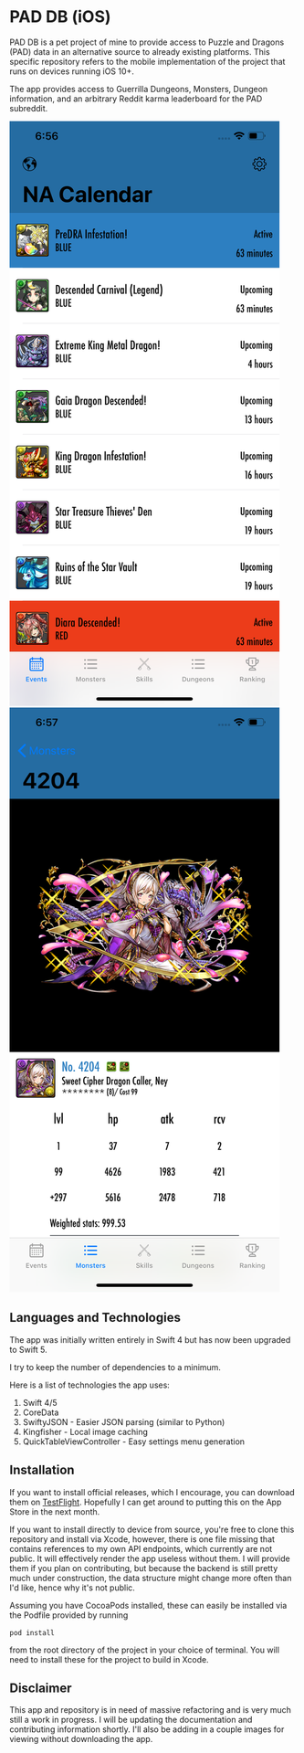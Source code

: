 #  PAD DB (iOS)

PAD DB is a pet project of mine to provide access to Puzzle and Dragons (PAD) data in an alternative source to already existing platforms. This specific repository refers to the
mobile implementation of the project that runs on devices running iOS 10+. 

The app provides access to Guerrilla Dungeons, Monsters, Dungeon information, and an arbitrary Reddit karma leaderboard for the PAD subreddit.


<img src="Images/iphone_max_home.png" size="20%">
<img src="Images/ney_1.png" size="20%">

## Languages and Technologies

The app was initially written entirely in Swift 4 but has now been upgraded to Swift 5. 

I try to keep the number of dependencies to a minimum.

Here is a list of technologies the app uses:
1. Swift 4/5
2. CoreData
3. SwiftyJSON - Easier JSON parsing (similar to Python)
4. Kingfisher - Local image caching
5. QuickTableViewController - Easy settings menu generation

## Installation

If you want to install official releases, which I encourage, you can download them on [TestFlight](https://testflight.apple.com/join/JcBpe6eL). Hopefully I can get around to putting this on the App Store in the next month.

If you want to install directly to device from source, you're free to clone this repository and install via Xcode, however, there is one file missing that contains references to my own API endpoints, which currently are not public. It will effectively render the app useless without them. I will provide them if you plan on contributing, but because the backend is still pretty much under construction, the data structure
might change more often than I'd like, hence why it's not public.

Assuming you have CocoaPods installed, these can easily be installed via the Podfile provided by running

    pod install

from the root directory of the project in your choice of terminal. You will need to install these for the project to build in Xcode.

## Disclaimer

This app and repository is in need of massive refactoring and is very much still a work in progress. I will be updating the documentation and contributing information shortly. I'll also be adding in a couple images for viewing without downloading the app.



